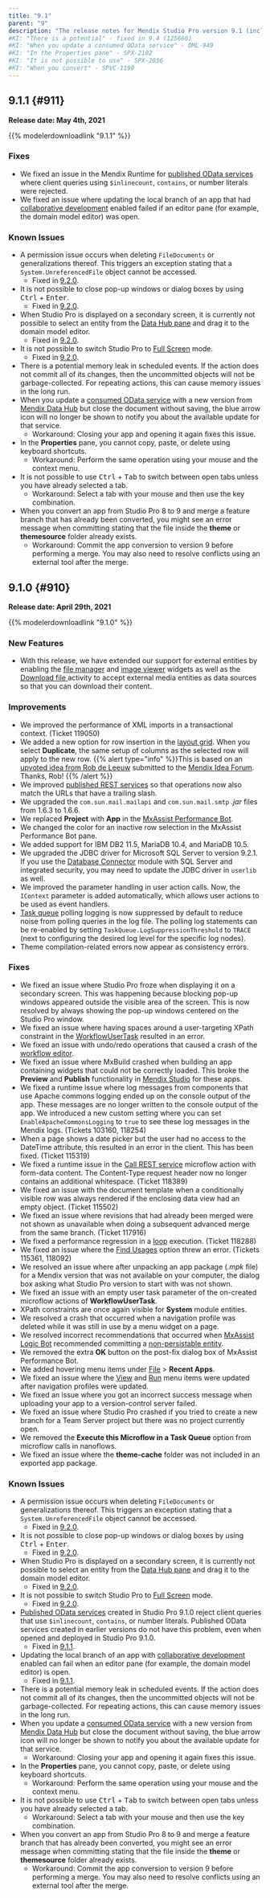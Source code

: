 ```yaml
---
title: "9.1"
parent: "9"
description: "The release notes for Mendix Studio Pro version 9.1 (including all patches) with details on new features, bug fixes, and known issues."
#KI: "There is a potential" - fixed in 9.4 (125660)
#KI: "When you update a consumed OData service" - DML-949
#KI: "In the Properties pane" - SPX-2102
#KI: "It is not possible to use" - SPX-2036
#KI: "When you convert" - SPVC-1190
---
```


## 9.1.1 {#911}

**Release date: May 4th, 2021**

{{% modelerdownloadlink "9.1.1" %}}

### Fixes

* <a name="4952"></a>We fixed an issue in the Mendix Runtime for [published OData services](/refguide/published-odata-services) where client queries using `$inlinecount`, `contains`, or number literals were rejected.
* <a name="2048"></a>We fixed an issue where updating the local branch of an app that had [collaborative development](/refguide/collaborative-development) enabled failed if an editor pane (for example, the domain model editor) was open.

### Known Issues

* A permission issue occurs when deleting `FileDocuments` or generalizations thereof. This triggers an exception stating that a `System.UnreferencedFile` object cannot be accessed.
	* Fixed in [9.2.0](9.2#116230).
* It is not possible to close pop-up windows or dialog boxes by using <kbd>Ctrl</kbd> + <kbd>Enter</kbd>.
	* Fixed in [9.2.0](9.2#1614).
* When Studio Pro is displayed on a secondary screen, it is currently not possible to select an entity from the [Data Hub pane](/refguide/data-hub-pane) and drag it to the domain model editor.
	* Fixed in [9.2.0](9.2#1866).
* It is not possible to switch Studio Pro to [Full Screen](/refguide/view-menu#full-screen) mode.
	* Fixed in [9.2.0](9.2#1655).
* There is a potential memory leak in scheduled events. If the action does not commit all of its changes, then the uncommitted objects will not be garbage-collected. For repeating actions, this can cause memory issues in the long run.
* When you update a [consumed OData service](/refguide/consumed-odata-service) with a new version from [Mendix Data Hub](/data-hub/) but close the document without saving, the blue arrow icon will no longer be shown to notify you about the available update for that service.
	* Workaround: Closing your app and opening it again fixes this issue.
* In the **Properties** pane, you cannot copy, paste, or delete using keyboard shortcuts.
	* Workaround: Perform the same operation using your mouse and the context menu.
* It is not possible to use <kbd>Ctrl</kbd> + <kbd>Tab</kbd> to switch between open tabs unless you have already selected a tab.
	* Workaround: Select a tab with your mouse and then use the key combination.
* When you convert an app from Studio Pro 8 to 9 and merge a feature branch that has already been converted, you might see an error message when committing stating that the file inside the **theme** or **themesource** folder already exists.
	* Workaround: Commit the app conversion to version 9 before performing a merge. You may also need to resolve conflicts using an external tool after the merge. 

## 9.1.0 {#910}

**Release date: April 29th, 2021**

{{% modelerdownloadlink "9.1.0" %}}

### New Features

* With this release, we have extended our support for external entities by enabling the [file manager](/refguide/file-manager) and [image viewer](/refguide/image-viewer) widgets as well as the [Download file ](/refguide/download-file) activity to accept external media entities as data sources so that you can download their content.

### Improvements

* We improved the performance of XML imports in a transactional context. (Ticket 119050)
* We added a new option for row insertion in the [layout grid](/refguide/layout-grid). When you select **Duplicate**, the same setup of columns as the selected row will apply to the new row.
	{{% alert type="info" %}}This is based on an [upvoted idea from Rob de Leeuw](https://forum.mendixcloud.com/link/ideas/2233) submitted to the [Mendix Idea Forum](https://forum.mendixcloud.com/link/ideas). Thanks, Rob!
	{{% /alert %}}
* We improved [published REST services](/refguide/published-rest-service) so that operations now also match the URLs that have a trailing slash.
* We upgraded the `com.sun.mail.mailapi` and `com.sun.mail.smtp` *.jar* files from 1.6.3 to 1.6.6.
* We replaced **Project** with **App** in the [MxAssist Performance Bot](/refguide/mx-assist-performance-bot).
* We changed the color for an inactive row selection in the MxAssist Performance Bot pane.
* We added support for IBM DB2 11.5, MariaDB 10.4, and MariaDB 10.5.
* We upgraded the JDBC driver for Microsoft SQL Server to version 9.2.1. If you use the [Database Connector](/appstore/connectors/database-connector) module with SQL Server and integrated security, you may need to update the JDBC driver in `userlib` as well.
* We improved the parameter handling in user action calls. Now, the `IContext` parameter is added automatically, which allows user actions to be used as event handlers.
* [Task queue](/refguide/task-queue) polling logging is now suppressed by default to reduce noise from polling queries in the log file. The polling log statements can be re-enabled by setting `TaskQueue.LogSuppressionThreshold` to `TRACE` (next to configuring the desired log level for the specific log nodes).
* Theme compilation-related errors now appear as consistency errors.

### Fixes

* <a name="1702"></a>We fixed an issue where Studio Pro froze when displaying it on a secondary screen. This was happening because blocking pop-up windows appeared outside the visible area of the screen. This is now resolved by always showing the pop-up windows centered on the Studio Pro window.
* <a name="634"></a>We fixed an issue where having spaces around a user-targeting XPath constraint in the [WorkflowUserTask](/refguide/workflows#workflow-entities) resulted in an error.
* <a name="424"></a>We fixed an issue with undo/redo operations that caused a crash of the [workflow editor](/refguide/workflows).
* <a name="1999"></a>We fixed an issue where MxBuild crashed when building an app containing widgets that could not be correctly loaded. This broke the **Preview** and **Publish** functionality in [Mendix Studio](/studio/) for these apps.
* We fixed a runtime issue where log messages from components that use Apache commons logging ended up on the console output of the app. These messages are no longer written to the console output of the app. We introduced a new custom setting where you can set `EnableApacheCommonsLogging` to `true` to see these log messages in the Mendix logs. (Tickets 103160, 118254)
* When a page shows a date picker but the user had no access to the DateTime attribute, this resulted in an error in the client. This has been fixed. (Ticket 115319)
* We fixed a runtime issue in the [Call REST service](/refguide/call-rest-action) microflow action with form-data content. The Content-Type request header now no longer contains an additional whitespace. (Ticket 118389)
* We fixed an issue with the document template when a conditionally visible row was always rendered if the enclosing data view had an empty object. (Ticket 115502)
* We fixed an issue where revisions that had already been merged were not shown as unavailable when doing a subsequent advanced merge from the same branch. (Ticket 117916)
* We fixed a performance regression in a [loop](/refguide/loop) execution. (Ticket 118288)
* We fixed an issue where the [Find Usages](/refguide/find-and-find-advanced#find-usages) option threw an error. (Tickets 115361, 118092)
* We resolved an issue where after unpacking an app package (*.mpk* file) for a Mendix version that was not available on your computer, the dialog box asking what Studio Pro version to start with was not shown.
* We fixed an issue with an empty user task parameter of the on-created microflow actions of **WorkflowUserTask**.
* XPath constraints are once again visible for **System** module entities.
* We resolved a crash that occurred when a navigation profile was deleted while it was still in use by a menu widget on a page.
* We resolved incorrect recommendations that occurred when [MxAssist Logic Bot](/refguide/mx-assist-logic-bot) recommended committing a [non-persistable entity](/refguide/entities#non-persistable-entity).
* We removed the extra **OK** button on the post-fix dialog box of MxAssist Performance Bot.
* We added hovering menu items under [File](/refguide/file-menu) > **Recent Apps**.
* We fixed an issue where the [View](/refguide/view-menu) and [Run](/refguide/run-menu) menu items were updated after navigation profiles were updated.
* We fixed an issue where you got an incorrect success message when uploading your app to a version-control server failed.
* We fixed an issue where Studio Pro crashed if you tried to create a new branch for a Team Server project but there was no project currently open.
* We removed the **Execute this Microflow in a Task Queue** option from microflow calls in nanoflows.
* We fixed an issue where the **theme-cache** folder was not included in an exported app package.

### Known Issues

* A permission issue occurs when deleting `FileDocuments` or generalizations thereof. This triggers an exception stating that a `System.UnreferencedFile` object cannot be accessed.
	* Fixed in [9.2.0](9.2#116230).
* It is not possible to close pop-up windows or dialog boxes by using <kbd>Ctrl</kbd> + <kbd>Enter</kbd>.
	* Fixed in [9.2.0](9.2#1614).
* When Studio Pro is displayed on a secondary screen, it is currently not possible to select an entity from the [Data Hub pane](/refguide/data-hub-pane) and drag it to the domain model editor.
	* Fixed in [9.2.0](9.2#1866).
* It is not possible to switch Studio Pro to [Full Screen](/refguide/view-menu#full-screen) mode.
	* Fixed in [9.2.0](9.2#1655).
* [Published OData services](/refguide/published-odata-services) created in Studio Pro 9.1.0 reject client queries that use `$inlinecount`, `contains`, or number literals. Published OData services created in earlier versions do not have this problem, even when opened and deployed in Studio Pro 9.1.0.
	* Fixed in [9.1.1](#4952).
* Updating the local branch of an app with [collaborative development](/refguide/collaborative-development) enabled can fail when an editor pane (for example, the domain model editor) is open.
	* Fixed in [9.1.1](#2048).
* There is a potential memory leak in scheduled events. If the action does not commit all of its changes, then the uncommitted objects will not be garbage-collected. For repeating actions, this can cause memory issues in the long run.
* When you update a [consumed OData service](/refguide/consumed-odata-service) with a new version from [Mendix Data Hub](/data-hub/) but close the document without saving, the blue arrow icon will no longer be shown to notify you about the available update for that service.
	* Workaround: Closing your app and opening it again fixes this issue.
* In the **Properties** pane, you cannot copy, paste, or delete using keyboard shortcuts.
	* Workaround: Perform the same operation using your mouse and the context menu.
* It is not possible to use <kbd>Ctrl</kbd> + <kbd>Tab</kbd> to switch between open tabs unless you have already selected a tab.
	* Workaround: Select a tab with your mouse and then use the key combination.
* When you convert an app from Studio Pro 8 to 9 and merge a feature branch that has already been converted, you might see an error message when committing stating that the file inside the **theme** or **themesource** folder already exists.
	* Workaround: Commit the app conversion to version 9 before performing a merge. You may also need to resolve conflicts using an external tool after the merge. 

